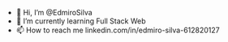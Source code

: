 - 👋 Hi, I’m @EdmiroSilva
- 🌱 I’m currently learning Full Stack Web
- 📫 How to reach me linkedin.com/in/edmiro-silva-612820127

<!---
EdmiroSilva/EdmiroSilva is a ✨ special ✨ repository because its `README.md` (this file) appears on your GitHub profile.
You can click the Preview link to take a look at your changes.
--->
